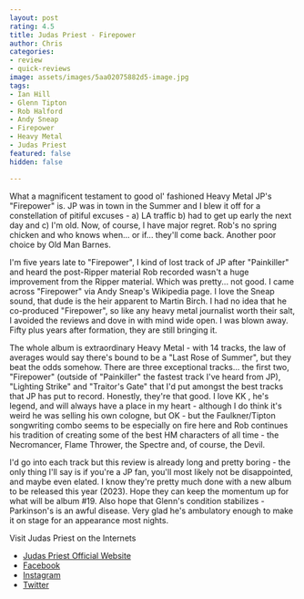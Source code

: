 ```yaml
---
layout: post
rating: 4.5
title: Judas Priest - Firepower
author: Chris
categories:
- review
- quick-reviews
image: assets/images/5aa02075882d5-image.jpg
tags:
- Ian Hill
- Glenn Tipton
- Rob Halford
- Andy Sneap
- Firepower
- Heavy Metal
- Judas Priest
featured: false
hidden: false

---
```

What a magnificent testament to good ol' fashioned Heavy Metal JP's "Firepower" is.  JP was in town in the Summer and I blew it off for a constellation of pitiful excuses - a) LA traffic b) had to get up early the next day and c) I'm old.  Now, of course, I have major regret.  Rob's no spring chicken and who knows when... or if... they'll come back. Another poor choice by Old Man Barnes. 

I'm five years late to "Firepower", I kind of lost track of JP after "Painkiller" and heard the post-Ripper material Rob recorded wasn't a huge improvement from the Ripper material. Which was pretty... not good.   I came across "Firepower" via Andy Sneap's Wikipedia page.  I love the Sneap sound, that dude is the heir apparent to Martin Birch.  I had no idea that he co-produced "Firepower", so like any heavy metal journalist worth their salt, I avoided the reviews and dove in with mind wide open.  I was blown away.  Fifty plus years after formation, they are still bringing it. 

The whole album is extraordinary Heavy Metal - with 14 tracks, the law of averages would say there's bound to be a "Last Rose of Summer", but they beat the odds somehow.  There are three exceptional tracks... the first two, "Firepower" (outside of "Painkiller" the fastest track I've heard from JP), "Lighting Strike" and "Traitor's Gate" that I'd put amongst the best tracks that JP has put to record. Honestly, they're that good. I love KK , he's legend, and will always have a place in my heart - although I do think it's weird he was selling his own cologne, but OK - but the Faulkner/Tipton songwriting combo seems to be especially on fire here and Rob continues his tradition of creating some of the best HM characters of all time - the Necromancer, Flame Thrower, the Spectre and, of course, the Devil.  

I'd go into each track but this review is already long and pretty boring - the only thing I'll say is if you're a JP fan, you'll most likely not be disappointed, and maybe even elated.  I know they're pretty much done with a new album to be released this year (2023). Hope they can keep the momentum up for what will be album #19.  Also hope that Glenn's condition stabilizes - Parkinson's is an awful disease. Very glad he's ambulatory enough to make it on stage for an appearance most nights. 

Visit Judas Priest on the Internets

* [Judas Priest Official Website](https://www.judaspriest.com "Judas Priest Official Website")
* [Facebook](https://www.bing.com/ck/a?!&&p=75ae5ee12877c0f0JmltdHM9MTY3MzY1NDQwMCZpZ3VpZD0zY2ViN2MyYi02YWZhLTY2YjAtMmU1Mi02ZWIxNmI3ZTY3ZjUmaW5zaWQ9NTE4Mg&ptn=3&hsh=3&fclid=3ceb7c2b-6afa-66b0-2e52-6eb16b7e67f5&psq=Judas+Priest+facebook&u=a1aHR0cHM6Ly93d3cuZmFjZWJvb2suY29tL09mZmljaWFsSnVkYXNQcmllc3Qv&ntb=1 "Facebook")
* [Instagram](https://www.instagram.com/judaspriest "Instagram")
* [Twitter](https://twitter.com/judaspriest "Twitter")